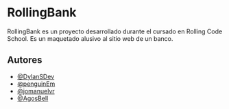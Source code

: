 
# RollingBank

RollingBank es un proyecto desarrollado durante el cursado en Rolling Code School. Es un maquetado alusivo al sitio web de un banco.



## Autores
- [@DylanSDev](https://www.github.com/dylansdev)
- [@penguinEm](https://github.com/penguinEm)
- [@jomanuelvr](https://github.com/jomanuelvr)
- [@AgosBell](https://github.com/AgosBell)




